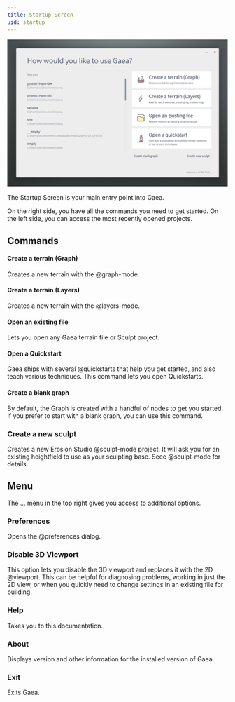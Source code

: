 ```yaml
---
title: Startup Screen
uid: startup
---
```


![](/images/ui/Startup.png)

The Startup Screen is your main entry point into Gaea.

On the right side, you have all the commands you need to get started. On the left side, you can access the most recently opened projects.

## Commands

#### Create a terrain (Graph)
Creates a new terrain with the @graph-mode.

#### Create a terrain (Layers)
Creates a new terrain with the @layers-mode.

#### Open an existing file
Lets you open any Gaea terrain file or Sculpt project.

#### Open a Quickstart
Gaea ships with several @quickstarts that help you get started, and also teach various techniques. This command lets you open Quickstarts.

#### Create a blank graph
By default, the Graph is created with a handful of nodes to get you started. If you prefer to start with a blank graph, you can use this command.

### Create a new sculpt
Creates a new Erosion Studio @sculpt-mode project. It will ask you for an existing heightfield to use as your sculpting base. Seee @sculpt-mode for details.

## Menu

The ... menu in the top right gives you access to additional options.

### Preferences
Opens the @preferences dialog.

### Disable 3D Viewport
This option lets you disable the 3D viewport and replaces it with the 2D @viewport. This can be helpful for diagnosing problems, working in just the 2D view, or when you quickly need to change settings in an existing file for building.

### Help
Takes you to this documentation.

### About
Displays version and other information for the installed version of Gaea.

### Exit
Exits Gaea.